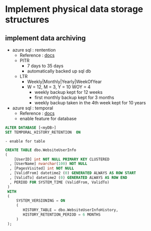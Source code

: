 # Implement physical data storage structures

## implement data archiving
- azure sql : rentention
    - Reference : [docs](https://docs.microsoft.com/en-us/azure/azure-sql/database/long-term-retention-overview)
    - PITR
        - 7 days to 35 days
        - automatically backed up sql db
    - LTR
        - Weekly|Monthly|Yearly|WeekOfYear
        - W = 12, M = 3, Y = 10 WOY = 4
            - weekly backup kept for 12 weeks
            - first monthly backup kept for 3 months
            - weekly backup taken in the 4th week kept for 10 years
- azure sql : temporal
    - Reference : [docs](https://docs.microsoft.com/en-us/azure/azure-sql/database/temporal-tables-retention-policy)
    - enable feature for database
```sql
ALTER DATABASE [<myDB>]
SET TEMPORAL_HISTORY_RETENTION  ON
```
    - enable for table
```sql
CREATE TABLE dbo.WebsiteUserInfo
(  
    [UserID] int NOT NULL PRIMARY KEY CLUSTERED
  , [UserName] nvarchar(100) NOT NULL
  , [PagesVisited] int NOT NULL
  , [ValidFrom] datetime2 (0) GENERATED ALWAYS AS ROW START
  , [ValidTo] datetime2 (0) GENERATED ALWAYS AS ROW END
  , PERIOD FOR SYSTEM_TIME (ValidFrom, ValidTo)
 )  
 WITH
 (
     SYSTEM_VERSIONING = ON
     (
        HISTORY_TABLE = dbo.WebsiteUserInfoHistory,
        HISTORY_RETENTION_PERIOD = 6 MONTHS
     )
 );
```
